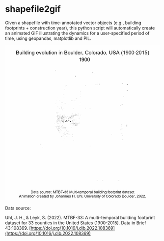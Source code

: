 # shapefile2gif
Given a shapefile with time-annotated vector objects (e.g., building footprints + construction year), this python script will automatically create an animated GIF illustrating the dynamics for a user-specified period of time, using geopandas, matplotlib and PIL.

<img width="650" src="https://github.com/johannesuhl/shapefile2gif/blob/main/mtbf_boulder_75.gif">

Data source:

Uhl, J. H., & Leyk, S. (2022). MTBF-33: A multi-temporal building footprint dataset for 33 counties in the United States (1900-2015). Data in Brief 43:108369. [https://doi.org/10.1016/j.dib.2022.108369](https://doi.org/10.1016/j.dib.2022.108369)
